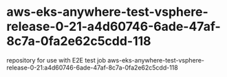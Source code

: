 # aws-eks-anywhere-test-vsphere-release-0-21-a4d60746-6ade-47af-8c7a-0fa2e62c5cdd-118
repository for use with E2E test job aws-eks-anywhere-test-vsphere-release-0-21:a4d60746-6ade-47af-8c7a-0fa2e62c5cdd-118
